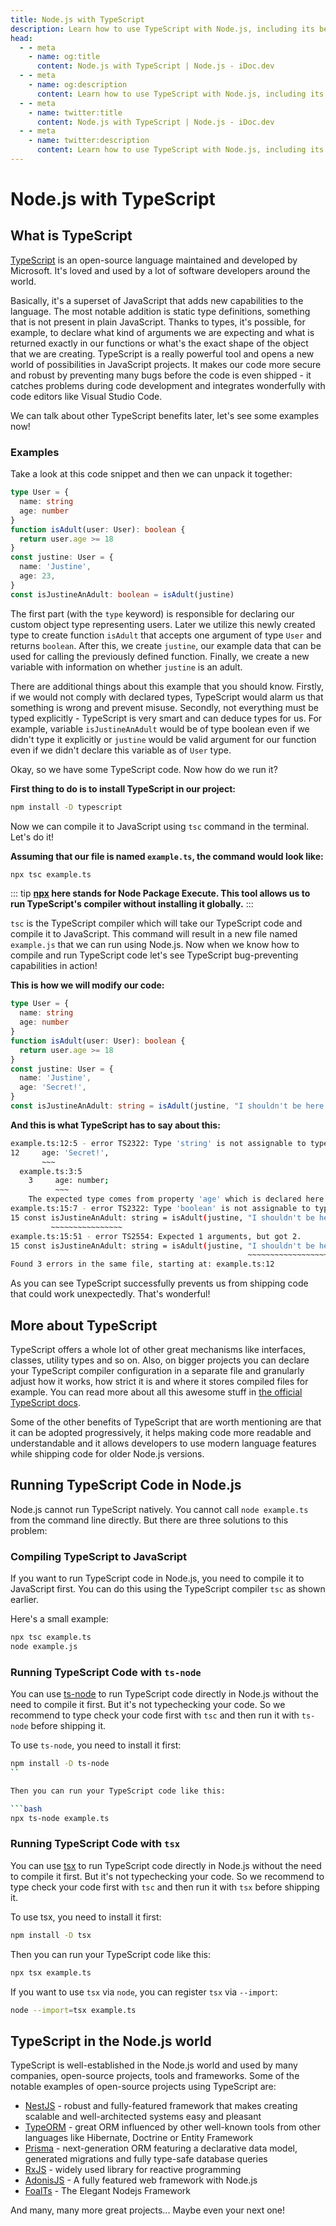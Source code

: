 ```yaml
---
title: Node.js with TypeScript
description: Learn how to use TypeScript with Node.js, including its benefits, installation, and usage. Discover how to compile and run TypeScript code, and explore its features and tools.
head:
  - - meta
    - name: og:title
      content: Node.js with TypeScript | Node.js - iDoc.dev
  - - meta
    - name: og:description
      content: Learn how to use TypeScript with Node.js, including its benefits, installation, and usage. Discover how to compile and run TypeScript code, and explore its features and tools.
  - - meta
    - name: twitter:title
      content: Node.js with TypeScript | Node.js - iDoc.dev
  - - meta
    - name: twitter:description
      content: Learn how to use TypeScript with Node.js, including its benefits, installation, and usage. Discover how to compile and run TypeScript code, and explore its features and tools.
---
```



# Node.js with TypeScript

## What is TypeScript

[TypeScript](https://www.typescriptlang.org) is an open-source language maintained and developed by Microsoft. It's loved and used by a lot of software developers around the world.

Basically, it's a superset of JavaScript that adds new capabilities to the language. The most notable addition is static type definitions, something that is not present in plain JavaScript. Thanks to types, it's possible, for example, to declare what kind of arguments we are expecting and what is returned exactly in our functions or what's the exact shape of the object that we are creating. TypeScript is a really powerful tool and opens a new world of possibilities in JavaScript projects. It makes our code more secure and robust by preventing many bugs before the code is even shipped - it catches problems during code development and integrates wonderfully with code editors like Visual Studio Code.

We can talk about other TypeScript benefits later, let's see some examples now!

### Examples

Take a look at this code snippet and then we can unpack it together:

```ts
type User = {
  name: string
  age: number
}
function isAdult(user: User): boolean {
  return user.age >= 18
}
const justine: User = {
  name: 'Justine',
  age: 23,
}
const isJustineAnAdult: boolean = isAdult(justine)
```

The first part (with the `type` keyword) is responsible for declaring our custom object type representing users. Later we utilize this newly created type to create function `isAdult` that accepts one argument of type `User` and returns `boolean`. After this, we create `justine`, our example data that can be used for calling the previously defined function. Finally, we create a new variable with information on whether `justine` is an adult.

There are additional things about this example that you should know. Firstly, if we would not comply with declared types, TypeScript would alarm us that something is wrong and prevent misuse. Secondly, not everything must be typed explicitly - TypeScript is very smart and can deduce types for us. For example, variable `isJustineAnAdult` would be of type boolean even if we didn't type it explicitly or `justine` would be valid argument for our function even if we didn't declare this variable as of `User` type.

Okay, so we have some TypeScript code. Now how do we run it?

**First thing to do is to install TypeScript in our project:**

```bash
npm install -D typescript
```

Now we can compile it to JavaScript using `tsc` command in the terminal. Let's do it!

**Assuming that our file is named `example.ts`, the command would look like:**

```bash
npx tsc example.ts
```

::: tip
**[npx](https://www.npmjs.com/package/npx) here stands for Node Package Execute. This tool allows us to run TypeScript's compiler without installing it globally.**
:::

`tsc` is the TypeScript compiler which will take our TypeScript code and compile it to JavaScript. This command will result in a new file named `example.js` that we can run using Node.js. Now when we know how to compile and run TypeScript code let's see TypeScript bug-preventing capabilities in action!

**This is how we will modify our code:**

```ts
type User = {
  name: string
  age: number
}
function isAdult(user: User): boolean {
  return user.age >= 18
}
const justine: User = {
  name: 'Justine',
  age: 'Secret!',
}
const isJustineAnAdult: string = isAdult(justine, "I shouldn't be here!")
```

**And this is what TypeScript has to say about this:**

```bash
example.ts:12:5 - error TS2322: Type 'string' is not assignable to type 'number'.
12     age: 'Secret!',
       ~~~
  example.ts:3:5
    3     age: number;
          ~~~
    The expected type comes from property 'age' which is declared here on type 'User'
example.ts:15:7 - error TS2322: Type 'boolean' is not assignable to type 'string'.
15 const isJustineAnAdult: string = isAdult(justine, "I shouldn't be here!");
         ~~~~~~~~~~~~~~~~
example.ts:15:51 - error TS2554: Expected 1 arguments, but got 2.
15 const isJustineAnAdult: string = isAdult(justine, "I shouldn't be here!");
                                                     ~~~~~~~~~~~~~~~~~~~~~~
Found 3 errors in the same file, starting at: example.ts:12
```

As you can see TypeScript successfully prevents us from shipping code that could work unexpectedly. That's wonderful!

## More about TypeScript

TypeScript offers a whole lot of other great mechanisms like interfaces, classes, utility types and so on. Also, on bigger projects you can declare your TypeScript compiler configuration in a separate file and granularly adjust how it works, how strict it is and where it stores compiled files for example. You can read more about all this awesome stuff in [the official TypeScript docs](https://www.typescriptlang.org/docs).

Some of the other benefits of TypeScript that are worth mentioning are that it can be adopted progressively, it helps making code more readable and understandable and it allows developers to use modern language features while shipping code for older Node.js versions.

## Running TypeScript Code in Node.js

Node.js cannot run TypeScript natively. You cannot call `node example.ts` from the command line directly. But there are three solutions to this problem:

### Compiling TypeScript to JavaScript

If you want to run TypeScript code in Node.js, you need to compile it to JavaScript first. You can do this using the TypeScript compiler `tsc` as shown earlier.

Here's a small example:

```bash
npx tsc example.ts
node example.js
```

### Running TypeScript Code with `ts-node`

You can use [ts-node](https://www.npmjs.com/package/ts-node) to run TypeScript code directly in Node.js without the need to compile it first. But it's not typechecking your code. So we recommend to type check your code first with `tsc` and then run it with `ts-node` before shipping it.

To use `ts-node`, you need to install it first:

````bash
npm install -D ts-node
``

Then you can run your TypeScript code like this:

```bash
npx ts-node example.ts
````

### Running TypeScript Code with `tsx`

You can use [tsx](https://www.npmjs.com/package/tsx) to run TypeScript code directly in Node.js without the need to compile it first. But it's not typechecking your code. So we recommend to type check your code first with `tsc` and then run it with `tsx` before shipping it.

To use tsx, you need to install it first:

```bash
npm install -D tsx
```

Then you can run your TypeScript code like this:

```bash
npx tsx example.ts
```

If you want to use `tsx` via `node`, you can register `tsx` via `--import`:

```bash
node --import=tsx example.ts
```

## TypeScript in the Node.js world

TypeScript is well-established in the Node.js world and used by many companies, open-source projects, tools and frameworks. Some of the notable examples of open-source projects using TypeScript are:

- [NestJS](https://nestjs.com) - robust and fully-featured framework that makes creating scalable and well-architected systems easy and pleasant
- [TypeORM](https://typeorm.io) - great ORM influenced by other well-known tools from other languages like Hibernate, Doctrine or Entity Framework
- [Prisma](https://prisma.io) - next-generation ORM featuring a declarative data model, generated migrations and fully type-safe database queries
- [RxJS](https://rxjs.dev) - widely used library for reactive programming
- [AdonisJS](https://adonisjs.com) - A fully featured web framework with Node.js
- [FoalTs](https://foal.dev) - The Elegant Nodejs Framework

And many, many more great projects... Maybe even your next one!
